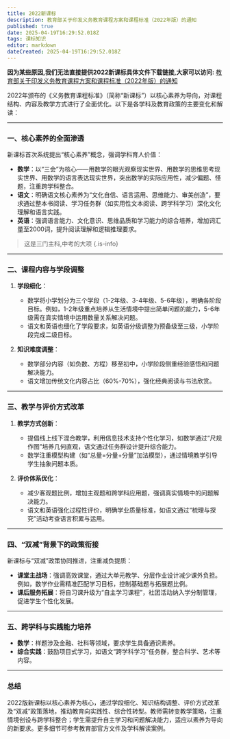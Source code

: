 ```yaml
---
title: 2022新课标
description: 教育部关于印发义务教育课程方案和课程标准（2022年版）的通知
published: true
date: 2025-04-19T16:29:52.018Z
tags: 课标知识
editor: markdown
dateCreated: 2025-04-19T16:29:52.018Z
---
```


**因为某些原因,我们无法直接提供2022新课标具体文件下载链接,大家可以访问:**
[教育部关于印发义务教育课程方案和课程标准（2022年版）的通知](https://www.gov.cn/zhengce/zhengceku/2022-04/21/content_5686535.htm)

2022年颁布的《义务教育课程标准》（简称“新课标”）以核心素养为导向，对课程结构、内容及教学方式进行了全面优化。以下是各学科及教育政策的主要变化和解读：

---

### **一、核心素养的全面渗透**
新课标首次系统提出“核心素养”概念，强调学科育人价值：
- **数学**：以“三会”为核心——用数学的眼光观察现实世界、用数学的思维思考现实世界、用数学的语言表达现实世界，突出数学的实际应用性，减少偏题、怪题，注重跨学科整合。
- **语文**：明确语文核心素养为“文化自信、语言运用、思维能力、审美创造”，要求通过整本书阅读、学习任务群（如实用性文本阅读、跨学科学习）深化文化理解和语言实践。
- **英语**：强调语言能力、文化意识、思维品质和学习能力的综合培养，增加词汇量至2000词，提升阅读理解和逻辑推理要求。
> 这是三门主科,中考的大项
{.is-info}

---

### **二、课程内容与学段调整**
1. **学段细化**：
   - 数学将小学划分为三个学段（1-2年级、3-4年级、5-6年级），明确各阶段目标。例如，1-2年级重点培养从生活情境中提出简单问题的能力，5-6年级需在真实情境中运用数量关系解决问题。
   - 语文和英语也细化了学段要求，如英语分级调整为预备级至三级，小学阶段完成二级目标。

2. **知识难度调整**：
   - 数学部分内容（如负数、方程）移至初中，小学阶段侧重经验感悟和问题解决能力。
   - 语文增加传统文化内容占比（60%-70%），强化经典阅读与书法欣赏。

---

### **三、教学与评价方式改革**
1. **教学方式创新**：
   - 提倡线上线下混合教学，利用信息技术支持个性化学习，如数学通过“尺规作图”培养几何直观，语文通过任务群设计提升综合能力。
   - 数学注重模型构建（如“总量=分量+分量”加法模型），通过情境教学引导学生抽象问题本质。

2. **评价体系优化**：
   - 减少客观题比例，增加主观题和跨学科应用题，强调真实情境中的问题解决能力。
   - 语文和英语强化过程性评价，明确学业质量标准，如语文通过“梳理与探究”活动考查语言积累与运用。

---

### **四、“双减”背景下的政策衔接**
新课标与“双减”政策协同推进，注重减负提质：
- **课堂主战场**：强调高效课堂，通过大单元教学、分层作业设计减少课外负担。例如，数学作业需精准匹配学习目标，控制基础题与拓展题比例。
- **课后服务拓展**：将自习课升级为“自主学习课程”，社团活动纳入学分制管理，促进学生个性化发展。

---

### **五、跨学科与实践能力培养**
- **数学**：样题涉及金融、社科等领域，要求学生具备通识素养。
- **综合实践**：鼓励项目式学习，如语文“跨学科学习”任务群，整合科学、艺术等内容。

---

### **总结**
2022版新课标以核心素养为核心，通过学段细化、知识结构调整、评价方式改革及“双减”政策落地，推动教育向实践性、综合性转型。教师需转变教学策略，注重情境创设与跨学科整合；学生需提升自主学习和问题解决能力，适应以素养为导向的新要求。更多细节可参考教育部官方文件及学科解读案例。